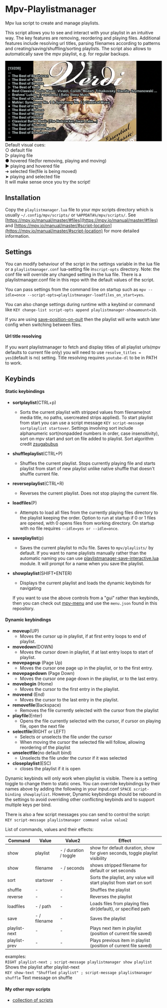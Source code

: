 # Mpv-Playlistmanager
Mpv lua script to create and manage playlists.

This script allows you to see and interact with your playlist in an intuitive way. The key features are removing, reordering and playing files. Additional features include resolving url titles, parsing filenames according to patterns and creating/saving/shuffling/sorting playlists.
The script also allows to automatically save the mpv playlist, e.g. for regular backups.

![](playlistmanager.png)  
Default visual cues:  
○ default file  
▷ playing file  
● hovered file(for removing, playing and moving)  
▶ playing and hovered file  
➔ selected file(file is being moved)  
➤ playing and selected file  
It will make sense once you try the script!

## Installation
Copy the `playlistmanager.lua` file to your mpv scripts directory which is usually `~/.config/mpv/scripts/` or `%APPDATA%/mpv/scripts/`. See [https://mpv.io/manual/master/#files](https://mpv.io/manual/master/#files) and [https://mpv.io/manual/master/#script-location](https://mpv.io/manual/master/#script-location) for more detailed information.

## Settings
You can modify behaviour of the script in the settings variable in the lua file or a `playlistmanager.conf` lua-setting file in`script-opts` directory. 
Note: the conf file will override any changed setting in the lua file. There is a playlistmanager.conf file in this repo with the default values of the script. 

You can pass settings from the command line on startup such as `mpv --idle=once --script-opts=playlistmanager-loadfiles_on_start=yes`. 

You can also change settings during runtime with a keybind or command like `KEY change-list script-opts append playlistmanager-showamount=10`. 

If you are using [save-position-on-quit](https://mpv.io/manual/master/#options-save-position-on-quit) then the playlist will write watch later config when switching between files.

#### Url title resolving
If you want playlistmanager to fetch and display titles of all playlist urls(mpv defaults to current file only) you will need to use `resolve_titles = yes`(default is no) setting. Title resolving requires `youtube-dl` to be in PATH to work.

## Keybinds
#### Static keybindings
- __sortplaylist__(CTRL+p)  
  - Sorts the current playlist with stripped values from filename(not media title, no paths, usercreated strips applied). To start playlist from start you can use a script message `KEY script-message sortplaylist startover`. Settings involving sort include alphanumeric sort(nonpadded numbers in order, case insensitivity), sort on mpv start and sort on file added to playlist. Sort algorithm credit [zsugabubus](https://github.com/zsugabubus/dotfiles/blob/master/.config/mpv/scripts/playlist-filtersort.lua)  
- __shuffleplaylist__(CTRL+P)  
  - Shuffles the current playlist. Stops currently playing file and starts playlist from start of new playlist unlike native shuffle that doesn't shuffle current file.  
- __reverseplaylist__(CTRL+R)  
  - Reverses the current playlist. Does not stop playing the current file.  
- __loadfiles__(P)
  - Attempts to load all files from the currently playing files directory to the playlist keeping the order. Option to run at startup if 0 or 1 files are opened, with 0 opens files from working directory. On startup with no file requires `--idle=yes or --idle=once`.  
- __saveplaylist__(p)
  - Saves the current playlist to m3u file. Saves to `mpv/playlists/` by default. If you want to name playlists manually rather than the automatic naming you can use [playlistmanager-save-interactive.lua](https://github.com/jonniek/mpv-playlistmanager/blob/master/playlistmanager-save-interactive.lua) module. It will prompt for a name when you save the playlist.
- __showplaylist__(SHIFT+ENTER)
  - Displays the current playlist and loads the dynamic keybinds for navigating  
  
  If you want to use the above controls from a "gui" rather than keybinds, then you can check out [mpv-menu](https://github.com/jonniek/mpv-menu) and use the `menu.json` found in this repository.

#### Dynamic keybindings
- __moveup__(UP)
  - Moves the cursor up in playlist, if at first entry loops to end of playlist.
- __movedown__(DOWN)
  - Moves the cursor down in playlist, if at last entry loops to start of playlist.
- __movepageup__ (Page Up)
  - Moves the cursor one page up in the playlist, or to the first entry. 
- __movepagedown__ (Page Down)
  - Moves the cursor one page down in the playlist, or to the last entry. 
- __movebegin__ (Home)
  - Moves the cursor to the first entry in the playlist.
- __moveend__ (End)
  - Moves the cursor to the last entry in the playlist.
- __removefile__(Backspace)
  - Removes the file currently selected with the cursor from the playlist
- __playfile__(Enter)
  - Opens the file currently selected with the cursor, if cursor on playing file, open the next file
- __selectfile__(RIGHT or LEFT)
  - Selects or unselects the file under the cursor
  - When moving the cursor the selected file will follow, allowing reordering of the playlist
- __unselectfile__(no default bind)
  - Unselects the file under the cursor if it was selected
- __closeplaylist__(ESC)
  - closes the playlist if it is open

Dynamic keybinds will only work when playlist is visible. There is a setting toggle to change them to static ones. You can override keybindings by their names above by adding the following in your input.conf `SPACE script-binding showplaylist`. However, Dynamic keybindings should be rebound in 
the settings to avoid overriding other conflicting keybinds and to support multiple keys per bind.
  
There is also a few script messages you can send to control the script:  
`KEY script-message playlistmanager command value value2`  
  
List of commands, values and their effects:  
  
Command | Value | Value2 | Effect
--- | --- | --- | ---
show | playlist | - / duration / toggle | show for default duration, show for given seconds, toggle playlist visibility
show | filename | - / seconds | shows stripped filename for default or set seconds
sort | startover | - | Sorts the playlist, any value will start playlist from start on sort
shuffle | - | - | Shuffles the playlist
reverse | - | - | Reverses the playlist
loadfiles | - / path | - | Loads files from playing files dir(default), or specified path
save | - / filename | - | Saves the playlist
playlist-next | - | - | Plays next item in playlist (position of current file saved)
playlist-prev | - | - | Plays previous item in playlist (position of current file saved)
    
    
examples:  
`RIGHT playlist-next ; script-message playlistmanager show playlist` Shows the playlist after playlist-next  
`KEY show-text "Shuffled playlist" ; script-message playlistmanager shuffle` Text message on shuffle  
  

#### My other mpv scripts
- [collection of scripts](https://github.com/jonniek/mpv-scripts)
